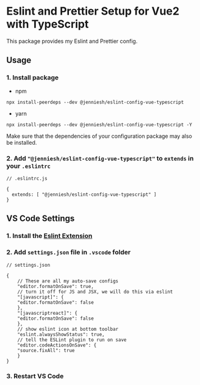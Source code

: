 # Eslint and Prettier Setup for Vue2 with TypeScript

This package provides my Eslint and Prettier config.

## Usage

### 1. Install package
- npm

```bash=
npx install-peerdeps --dev @jenniesh/eslint-config-vue-typescript
```

- yarn 
```bash=
npx install-peerdeps --dev @jenniesh/eslint-config-vue-typescript -Y
```
Make sure that the dependencies of your configuration package may also be installed.


### 2. Add `"@jenniesh/eslint-config-vue-typescript"` to `extends` in your `.eslintrc`

```json=
// .eslintrc.js

{
  extends: [ "@jenniesh/eslint-config-vue-typescript" ]
}
```


## VS Code Settings

### 1. Install the [Eslint Extension](https://marketplace.visualstudio.com/items?itemName=dbaeumer.vscode-eslint)

### 2. Add `settings.json` file in `.vscode` folder

```json=
// settings.json

{
    // These are all my auto-save configs
    "editor.formatOnSave": true,
    // turn it off for JS and JSX, we will do this via eslint
    "[javascript]": {
    "editor.formatOnSave": false
    },
    "[javascriptreact]": {
    "editor.formatOnSave": false
    },
    // show eslint icon at bottom toolbar
    "eslint.alwaysShowStatus": true,
    // tell the ESLint plugin to run on save
    "editor.codeActionsOnSave": {
    "source.fixAll": true
    }
}
```

### 3. Restart VS Code